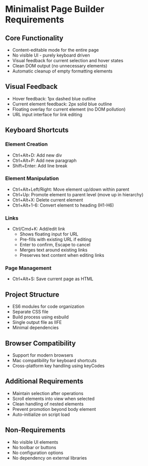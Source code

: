 # Minimalist Page Builder Requirements

## Core Functionality
- Content-editable mode for the entire page
- No visible UI - purely keyboard driven
- Visual feedback for current selection and hover states
- Clean DOM output (no unnecessary elements)
- Automatic cleanup of empty formatting elements

## Visual Feedback
- Hover feedback: 1px dashed blue outline
- Current element feedback: 2px solid blue outline
- Floating overlay for current element (no DOM pollution)
- URL input interface for link editing

## Keyboard Shortcuts

### Element Creation
- Ctrl+Alt+D: Add new div
- Ctrl+Alt+P: Add new paragraph
- Shift+Enter: Add line break

### Element Manipulation
- Ctrl+Alt+Left/Right: Move element up/down within parent
- Ctrl+Up: Promote element to parent level (move up in hierarchy)
- Ctrl+Alt+X: Delete current element
- Ctrl+Alt+1-6: Convert element to heading (H1-H6)

### Links
- Ctrl/Cmd+K: Add/edit link
  - Shows floating input for URL
  - Pre-fills with existing URL if editing
  - Enter to confirm, Escape to cancel
  - Merges text around existing links
  - Preserves text content when editing links

### Page Management
- Ctrl+Alt+S: Save current page as HTML

## Project Structure
- ES6 modules for code organization
- Separate CSS file
- Build process using esbuild
- Single output file as IIFE
- Minimal dependencies

## Browser Compatibility
- Support for modern browsers
- Mac compatibility for keyboard shortcuts
- Cross-platform key handling using keyCodes

## Additional Requirements
- Maintain selection after operations
- Scroll elements into view when selected
- Clean handling of nested elements
- Prevent promotion beyond body element
- Auto-initialize on script load

## Non-Requirements
- No visible UI elements
- No toolbar or buttons
- No configuration options
- No dependency on external libraries